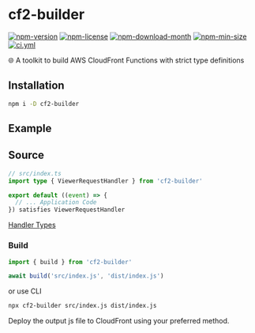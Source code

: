 <!----- BEGIN GHOST DOCS HEADER ----->

# cf2-builder

[![npm-version](https://img.shields.io/npm/v/cf2-builder)](https://npmjs.com/package/cf2-builder) [![npm-license](https://img.shields.io/npm/l/cf2-builder)](https://npmjs.com/package/cf2-builder) [![npm-download-month](https://img.shields.io/npm/dm/cf2-builder)](https://npmjs.com/package/cf2-builder) [![npm-min-size](https://img.shields.io/bundlephobia/min/cf2-builder)](https://npmjs.com/package/cf2-builder) [![ci.yml](https://github.com/jill64/cf2-builder/actions/workflows/ci.yml/badge.svg)](https://github.com/jill64/cf2-builder/actions/workflows/ci.yml)

🌐 A toolkit to build AWS CloudFront Functions with strict type definitions

<!----- END GHOST DOCS HEADER ----->

## Installation

```sh
npm i -D cf2-builder
```

## Example

## Source

```ts:index.ts
// src/index.ts
import type { ViewerRequestHandler } from 'cf2-builder'

export default ((event) => {
  // ... Application Code
}) satisfies ViewerRequestHandler
```

[Handler Types](./src/types/index.ts)

### Build

```js
import { build } from 'cf2-builder'

await build('src/index.js', 'dist/index.js')
```

or use CLI

```sh
npx cf2-builder src/index.js dist/index.js
```

Deploy the output js file to CloudFront using your preferred method.

